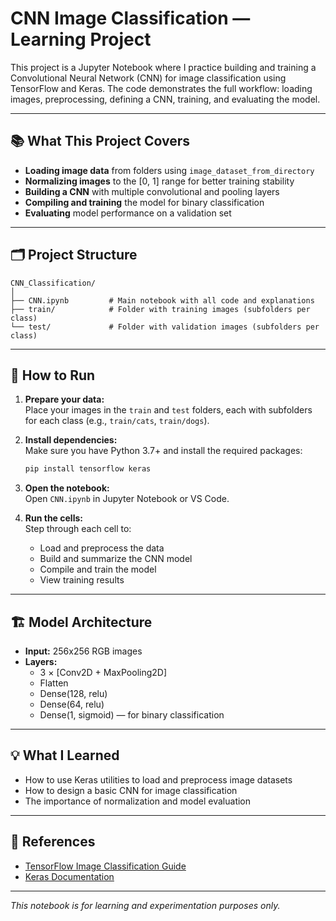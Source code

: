 # CNN Image Classification — Learning Project

This project is a Jupyter Notebook where I practice building and training a Convolutional Neural Network (CNN) for image classification using TensorFlow and Keras. The code demonstrates the full workflow: loading images, preprocessing, defining a CNN, training, and evaluating the model.

---

## 📚 What This Project Covers

- **Loading image data** from folders using `image_dataset_from_directory`
- **Normalizing images** to the [0, 1] range for better training stability
- **Building a CNN** with multiple convolutional and pooling layers
- **Compiling and training** the model for binary classification
- **Evaluating** model performance on a validation set

---

## 🗂️ Project Structure

```
CNN_Classification/
│
├── CNN.ipynb         # Main notebook with all code and explanations
├── train/            # Folder with training images (subfolders per class)
└── test/             # Folder with validation images (subfolders per class)
```

---

## 🚀 How to Run

1. **Prepare your data:**  
   Place your images in the `train` and `test` folders, each with subfolders for each class (e.g., `train/cats`, `train/dogs`).

2. **Install dependencies:**  
   Make sure you have Python 3.7+ and install the required packages:
   ```sh
   pip install tensorflow keras
   ```

3. **Open the notebook:**  
   Open `CNN.ipynb` in Jupyter Notebook or VS Code.

4. **Run the cells:**  
   Step through each cell to:
   - Load and preprocess the data
   - Build and summarize the CNN model
   - Compile and train the model
   - View training results

---

## 🏗️ Model Architecture

- **Input:** 256x256 RGB images
- **Layers:**
  - 3 × [Conv2D + MaxPooling2D]
  - Flatten
  - Dense(128, relu)
  - Dense(64, relu)
  - Dense(1, sigmoid) — for binary classification

---

## 💡 What I Learned

- How to use Keras utilities to load and preprocess image datasets
- How to design a basic CNN for image classification
- The importance of normalization and model evaluation

---

## 📎 References

- [TensorFlow Image Classification Guide](https://www.tensorflow.org/tutorials/images/classification)
- [Keras Documentation](https://keras.io/api/)

---

*This notebook is for learning and experimentation purposes only.*